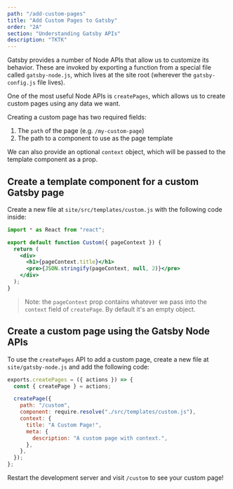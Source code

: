 ```yaml
---
path: "/add-custom-pages"
title: "Add Custom Pages to Gatsby"
order: "2A"
section: "Understanding Gatsby APIs"
description: "TKTK"
---
```


Gatsby provides a number of Node APIs that allow us to customize its behavior. These are invoked by exporting a function from a special file called `gatsby-node.js`, which lives at the site root (wherever the `gatsby-config.js` file lives).

One of the most useful Node APIs is `createPages`, which allows us to create custom pages using any data we want.

Creating a custom page has two required fields:

1. The `path` of the page (e.g. `/my-custom-page`)
2. The path to a component to use as the page template

We can also provide an optional `context` object, which will be passed to the template component as a prop.

## Create a template component for a custom Gatsby page

Create a new file at `site/src/templates/custom.js` with the following code inside:

```jsx
import * as React from "react";

export default function Custom({ pageContext }) {
  return (
    <div>
      <h1>{pageContext.title}</h1>
      <pre>{JSON.stringify(pageContext, null, 2)}</pre>
    </div>
  );
}
```

> Note: the `pageContext` prop contains whatever we pass into the `context` field of `createPage`. By default it's an empty object.

## Create a custom page using the Gatsby Node APIs

To use the `createPages` API to add a custom page, create a new file at `site/gatsby-node.js` and add the following code:

```js
exports.createPages = ({ actions }) => {
  const { createPage } = actions;

  createPage({
    path: "/custom",
    component: require.resolve("./src/templates/custom.js"),
    context: {
      title: "A Custom Page!",
      meta: {
        description: "A custom page with context.",
      },
    },
  });
};
```

Restart the development server and visit `/custom` to see your custom page!

